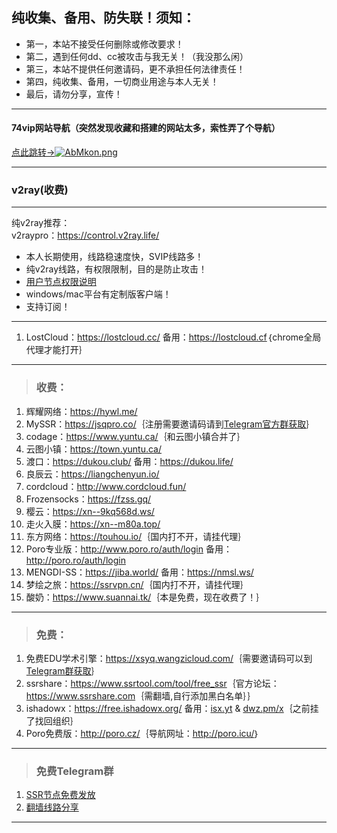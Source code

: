 ## 纯收集、备用、防失联！须知：  
- 第一，本站不接受任何删除或修改要求！
- 第二，遇到任何dd、cc被攻击与我无关！（我没那么闲）  
- 第三，本站不提供任何邀请码，更不承担任何法律责任！       
- 第四，纯收集、备用，一切商业用途与本人无关！
- 最后，请勿分享，宣传！  

---
#### 74vip网站导航（突然发现收藏和搭建的网站太多，索性弄了个导航）
<a href="http://74vip.top/" target="_blank">点此跳转→<img src="https://s2.ax1x.com/2019/04/12/AbMkon.png" alt="AbMkon.png" border="0" /></a>  

---
### v2ray(收费) 
---
纯v2ray推荐：  
v2raypro：<a href="https://control.v2ray.life/aff.php?aff=3&gid=5" target="_blank"><span style="color:#ed1941;">https://control.v2ray.life/</span></a>  
- 本人长期使用，线路稳速度快，SVIP线路多！
- 纯v2ray线路，有权限限制，目的是防止攻击！  
- <a href="https://control.v2ray.life/index.php/announcements/124/2or24.html" target="_blank">用户节点权限说明</a>   
- windows/mac平台有定制版客户端！  
- 支持订阅！  

---
1. LostCloud：<a href="https://lostcloud.cc/" target="_blank">https://lostcloud.cc/</a> 备用：<a href="https://lostcloud.cf" target="_blank">https://lostcloud.cf</a>｛chrome全局代理才能打开｝  

---
> <h3>收费：</h3>     
1. 辉耀网络：<a href="https://hywl.me/" target="_blank">https://hywl.me/</a>    
2. MySSR：<a href="https://jsqpro.co/" target="_blank">https://jsqpro.co/</a>｛注册需要邀请码请到<a href="https://t.me/jsqpro" target="_blank">Telegram官方群获取</a>｝  
3. codage：<a href="https://www.yuntu.ca/" target="_blank">https://www.yuntu.ca/</a>｛和云图小镇合并了｝    
4. 云图小镇：<a href="https://town.yuntu.ca/" target="_blank">https://town.yuntu.ca/</a>     
5. 渡口：<a href="https://dukou.club/" target="_blank">https://dukou.club/</a> 备用：<a href="https://dukou.life/" target="_blank">https://dukou.life/</a>   
6. 良辰云：<a href="https://liangchenyun.io/" target="_blank">https://liangchenyun.io/</a>   
7. cordcloud：<a href="http://www.cordcloud.fun/" target="_blank">http://www.cordcloud.fun/</a>  
8. Frozensocks：<a href="https://fzss.gq/" target="_blank">https://fzss.gq/</a>  
9. 樱云：<a href="https://xn--9kq568d.ws/" target="_blank">https://xn--9kq568d.ws/</a>  
10. 走火入膜：<a href="https://xn--m80a.top/" target="_blank">https://xn--m80a.top/</a>    
11. 东方网络：<a href="https://touhou.io/" target="_blank">https://touhou.io/</a>｛国内打不开，请挂代理｝  
12. Poro专业版：<a href="http://www.poro.ro/auth/login" target="_blank">http://www.poro.ro/auth/login</a> 备用：<a href="http://poro.ro/auth/login" target="_blank">http://poro.ro/auth/login</a>  
13. MENGDI-SS：<a href="https://jiba.world/" target="_blank">https://jiba.world/</a> 备用：<a href="https://nmsl.ws/" target="_blank">https://nmsl.ws/</a>  
14. 梦绘之旅：<a href="https://ssrvpn.cn/" target="_blank">https://ssrvpn.cn/</a>｛国内打不开，请挂代理｝  
99. 酸奶：<a href="https://www.suannai.tk/" target="_blank">https://www.suannai.tk/</a>｛本是免费，现在收费了！｝  

---  

> <h3>免费：</h3>    
1. 免费EDU学术引擎：<a href="https://xsyq.wangzicloud.com/" target="_blank"><span style="color:#ed1941;">https://xsyq.wangzicloud.com/</span></a>｛需要邀请码可以到<a href="http://t.me/joinchat/F6lKrUMKir5N1xh-Bi3jBw" target="_blank">Telegram群获取</a>｝ 
2. ssrshare：<a href="https://www.ssrtool.com/tool/free_ssr" target="_blank">https://www.ssrtool.com/tool/free_ssr</a>｛官方论坛：<a href="https://www.ssrshare.com" target="_blank">https://www.ssrshare.com</a>｛需翻墙,自行添加黑白名单｝｝   
3. ishadowx：<a href="https://free.ishadowx.org/" target="_blank">https://free.ishadowx.org/</a> 备用：<a href="http://isx.yt" target="_blank">isx.yt</a> & <a href="http://dwz.pm/x" target="_blank">dwz.pm/x</a>｛之前挂了找回组织｝    
4. Poro免费版：<a href="http://poro.cz/auth/login/" target="_blank">http://poro.cz/</a>｛导航网址：<a href="http://poro.icu/" target="_blank">http://poro.icu/</a>｝  

---
> <h3>免费Telegram群</h3>  
1. <a href="https://t.me/SSRlist" target="_blank">SSR节点免费发放</a>  
2. <a href="https://t.me/vpnko" target="_blank">翻墙线路分享</a>   

---
